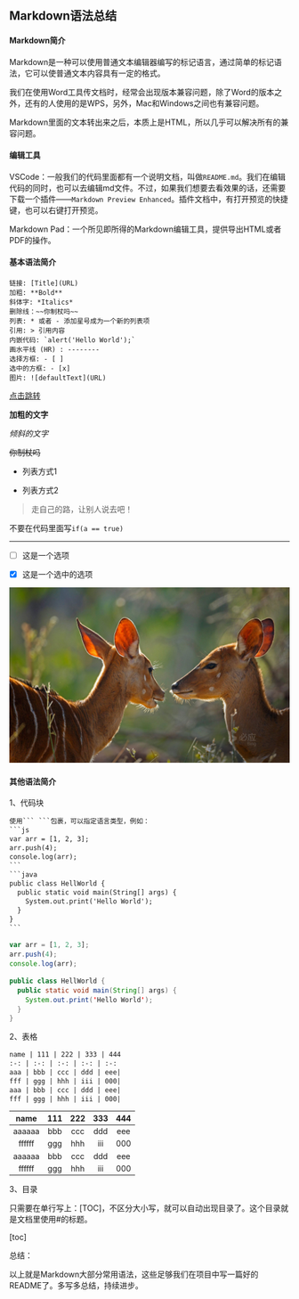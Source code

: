 ## Markdown语法总结

#### Markdown简介

Markdown是一种可以使用普通文本编辑器编写的标记语言，通过简单的标记语法，它可以使普通文本内容具有一定的格式。

我们在使用Word工具传文档时，经常会出现版本兼容问题，除了Word的版本之外，还有的人使用的是WPS，另外，Mac和Windows之间也有兼容问题。

Markdown里面的文本转出来之后，本质上是HTML，所以几乎可以解决所有的兼容问题。

#### 编辑工具

VSCode：一般我们的代码里面都有一个说明文档，叫做`README.md`。我们在编辑代码的同时，也可以去编辑md文件。不过，如果我们想要去看效果的话，还需要下载一个插件——`Markdown Preview Enhanced`。插件文档中，有打开预览的快捷键，也可以右键打开预览。

Markdown Pad：一个所见即所得的Markdown编辑工具，提供导出HTML或者PDF的操作。

#### 基本语法简介

```
链接: [Title](URL)
加粗: **Bold**
斜体字: *Italics*
删除线：~~你制杖吗~~
列表: * 或者 - 添加星号成为一个新的列表项
引用: > 引用内容
内嵌代码: `alert('Hello World');`
画水平线 (HR) : --------
选择方框: - [ ]
选中的方框: - [x]
图片: ![defaultText](URL)
```

[点击跳转](https://github.com/beat-the-buzzer)

**加粗的文字**

*倾斜的文字*

~~你制杖吗~~

* 列表方式1

- 列表方式2

> 走自己的路，让别人说去吧！

不要在代码里面写`if(a == true)`

---

- [ ] 这是一个选项

- [x] 这是一个选中的选项

![图片](https://raw.githubusercontent.com/beat-the-buzzer/pictures/master/test/BingWallpaper-2017-08-01.jpg)

#### 其他语法简介

1、代码块

    使用``` ```包裹，可以指定语言类型，例如：
    ```js
    var arr = [1, 2, 3];
    arr.push(4);
    console.log(arr);
    ```
    ```java
    public class HellWorld {
      public static void main(String[] args) {
        System.out.print('Hello World');
      }
    }
    ```

```js
var arr = [1, 2, 3];
arr.push(4);
console.log(arr);
```

```java
public class HellWorld {
  public static void main(String[] args) {
    System.out.print('Hello World');
  }
}
```

2、表格

    name | 111 | 222 | 333 | 444
    :-: | :-: | :-: | :-: | :-:
    aaa | bbb | ccc | ddd | eee| 
    fff | ggg | hhh | iii | 000|
    aaa | bbb | ccc | ddd | eee| 
    fff | ggg | hhh | iii | 000| 

  name | 111 | 222 | 333 | 444
:----: | :-: | :-: | :-: | :-:
aaaaaa | bbb | ccc | ddd | eee| 
ffffff | ggg | hhh | iii | 000|
aaaaaa | bbb | ccc | ddd | eee| 
ffffff | ggg | hhh | iii | 000|

3、目录

只需要在单行写上：[TOC]，不区分大小写，就可以自动出现目录了。这个目录就是文档里使用#的标题。

[toc]

总结：

以上就是Markdown大部分常用语法，这些足够我们在项目中写一篇好的README了。多写多总结，持续进步。
